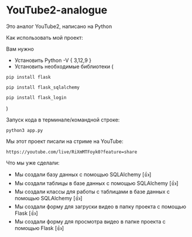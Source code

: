# YouTube2-analogue

Это аналог YouTube2, написано на Python 

Как использовать мой проект:

Вам нужно 
- Установить Python -V { 3,12,9 }
- Установить необходимые библиотеки (
```
pip install flask
```
```
pip install flask_sqlalchemy
```
```
pip install flask_login
```
)

Запуск кода в терминале/командной строке:
```
python3 app.py
```

Мы этот проект писали на стриме на YouTube:
```
https://youtube.com/live/RiXmMTFoyk0?feature=share
```

Что мы уже сделали:
- Мы создали базу данных с помощью SQLAlchemy [👍]
- Мы создали таблицы в базе данных с помощью SQLAlchemy [👍]
- Мы создали классы для работы с таблицами в базе данных с помощью SQLAlchemy [👍]
- Мы создали форму для загруски видео в папку проекта с помощью Flask [👍]
- Мы создали форму для просмотра видео в папке проекта с помощью Flask [👍]